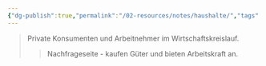 ```yaml
---
{"dg-publish":true,"permalink":"/02-resources/notes/haushalte/","tags":["wirtschaft/akteure"],"noteIcon":"","updated":"2025-08-26T16:35:24.344+02:00"}
---
```


>Private Konsumenten und Arbeitnehmer im Wirtschaftskreislauf.
>>Nachfrageseite - kaufen Güter und bieten Arbeitskraft an.